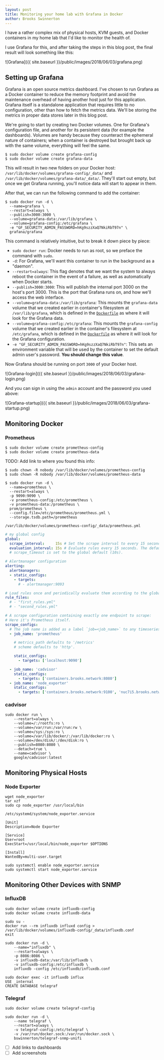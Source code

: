 ```yaml
---
layout: post
title: Monitoring your home lab with Grafana in Docker
author: Brooks Swinnerton
---
```


I have a rather complex mix of physical hosts, KVM guests, and Docker containers in my home lab that I'd like to monitor the health of.

I use Grafana for this, and after taking the steps in this blog post, the final result will look something like this:

![Grafana]({{ site.baseurl }}/public/images/2018/06/03/grafana.png)

## Setting up Grafana

Grafana is an open source metrics dashboard. I've chosen to run Grafana as a Docker container to reduce the memory footprint and avoid the maintenance overhead of having another host just for this application. Grafana itself is a standalone application that requires little to no configuration, other than how to fetch the metrics data. We'll be storing the metrics in proper data stores later in this blog post.

We're going to start by creating two Docker volumes. One for Grafana's configuration file, and another for its persistent data (for example the dashboards). Volumes are handy because they counteract the ephemeral nature of containers; when a container is destroyed but brought back up with the same volume, everything will feel the same.

```console
$ sudo docker volume create grafana-config
$ sudo docker volume create grafana-data
```

This will result in two new folders on your Docker host: `/var/lib/docker/volumes/grafana-config/_data/` and `/var/lib/docker/volumes/grafana-data/_data/`. They'll start out empty, but once we get Grafana running, you'll notice data will start to appear in them.

After that, we can run the following command to add the container:

```console
$ sudo docker run -d \
  --name=grafana \
  --restart=always \
  --publish=3000:3000 \
  --volume=grafana-data:/var/lib/grafana \
  --volume=grafana-config:/etc/grafana \
  -e "GF_SECURITY_ADMIN_PASSWORD=hKg9szzXaQ7NkiRbT97n" \
  grafana/grafana
```

This command is relatively intuitive, but to break it down piece by piece:

- `sudo docker run`: Docker needs to run as root, so we preface the command with `sudo`.
- `-d`: For Grafana, we'll want this container to run in the background as a "daemon".
- `--restart=always`: This flag denotes that we want the system to always reboot the container in the event of a failure, as well as automatically when Docker starts.
- `--publish=3000:3000`: This will publish the internal port 3000 on the host's port 3000. This is the port that Grafana runs on, and how we'll access the web interface.
- `--volume=grafana-data:/var/lib/grafana`: This mounts the `grafana-data` volume that we created earlier in container's filesystem at `/var/lib/grafana`, which is defined in the [`Dockerfile`](https://github.com/grafana/grafana-docker/blob/89b7c50c1e69ba0c9902ef90b33e98b3d73bbf47/Dockerfile#L9) as where it will look for the Grafana data.
- `--volume=grafana-config:/etc/grafana`: This mounts the `grafana-config` volume that we created earlier in the container's filesystem at `/etc/grafana`, which is defined in the [`Dockerfile`](https://github.com/grafana/grafana-docker/blob/89b7c50c1e69ba0c9902ef90b33e98b3d73bbf47/Dockerfile#L8) as where it will look for the Grafana configuration.
- `-e "GF_SECURITY_ADMIN_PASSWORD=hKg9szzXaQ7NkiRbT97n"`: This sets an environment variable that will be used by the container to set the default admin user's password. **You should change this value**.

Now Grafana should be running on port `3000` of your Docker host.

![Grafana-login]({{ site.baseurl }}/public/images/2018/06/03/grafana-login.png)

And you can sign in using the `admin` account and the password you used above:

![Grafana-startup]({{ site.baseurl }}/public/images/2018/06/03/grafana-startup.png)

## Monitoring Docker

### Prometheus

```console
$ sudo docker volume create prometheus-config
$ sudo docker volume create prometheus-data
```

TODO: Add link to where you found this info:

```console
$ sudo chown -R nobody /var/lib/docker/volumes/prometheus-config
$ sudo chown -R nobody /var/lib/docker/volumes/prometheus-data
```

```console
$ sudo docker run -d \
  --name=prometheus \
  --restart=always \
  -p 9090:9090 \
  -v prometheus-config:/etc/prometheus \
  -v prometheus-data:/prometheus \
  prom/prometheus \
  --config.file=/etc/prometheus/prometheus.yml \
  --storage.tsdb.path=/prometheus
```

`/var/lib/docker/volumes/prometheus-config/_data/prometheus.yml`

```yaml
# my global config
global:
  scrape_interval:     15s # Set the scrape interval to every 15 seconds. Default is every 1 minute.
  evaluation_interval: 15s # Evaluate rules every 15 seconds. The default is every 1 minute.
  # scrape_timeout is set to the global default (10s).

# Alertmanager configuration
alerting:
  alertmanagers:
  - static_configs:
    - targets:
      # - alertmanager:9093

# Load rules once and periodically evaluate them according to the global 'evaluation_interval'.
rule_files:
  # - "first_rules.yml"
  # - "second_rules.yml"

# A scrape configuration containing exactly one endpoint to scrape:
# Here it's Prometheus itself.
scrape_configs:
  # The job name is added as a label `job=<job_name>` to any timeseries scraped from this config.
  - job_name: 'prometheus'

    # metrics_path defaults to '/metrics'
    # scheme defaults to 'http'.

    static_configs:
      - targets: ['localhost:9090']

  - job_name: 'cadvisor'
    static_configs:
      - targets: ['containers.brooks.network:8080']
  - job_name: 'node_exporter'
    static_configs:
      - targets: ['containers.brooks.network:9100', 'nuc7i5.brooks.network:9100', 'unifi.brooks.network:9100', 'homebridge.brooks.network:9100']
```


### cadvisor

```
sudo docker run \
    --restart=always \
    --volume=/:/rootfs:ro \
    --volume=/var/run:/var/run:rw \
    --volume=/sys:/sys:ro \
    --volume=/var/lib/docker/:/var/lib/docker:ro \
    --volume=/dev/disk/:/dev/disk:ro \
    --publish=8080:8080 \
    --detach=true \
    --name=cadvisor \
    google/cadvisor:latest
```


## Monitoring Physical Hosts

### Node Exporter

```
wget node_exporter
tar xzf
sudo cp node_exporter /usr/local/bin
```

`/etc/systemd/system/node_exporter.service`

```
[Unit]
Description=Node Exporter

[Service]
User=root
ExecStart=/usr/local/bin/node_exporter $OPTIONS

[Install]
WantedBy=multi-user.target
```

```
sudo systemctl enable node_exporter.service
sudo systemctl start node_exporter.service
```

## Monitoring Other Devices with SNMP

### InfluxDB

```
sudo docker volume create influxdb-config
sudo docker volume create influxdb-data
```

```
sudo su -
docker run --rm influxdb influxd config > /var/lib/docker/volumes/influxdb-config/_data/influxdb.conf
exit
```

```
sudo docker run -d \
    --name="influxdb" \
    --restart=always \
    -p 8086:8086 \
    -v influxdb-data:/var/lib/influxdb \
    -v influxdb-config:/etc/influxdb \
    influxdb -config /etc/influxdb/influxdb.conf
```

```
sudo docker exec -it influxdb influx
USE _internal
CREATE DATABASE telegraf
```

### Telegraf

```
sudo docker volume create telegraf-config
```

```
sudo docker run -d \
    --name telegraf \
    --restart=always \
    -v telegraf-config:/etc/telegraf \
    -v /var/run/docker.sock:/var/run/docker.sock \
    bswinnerton/telegraf-snmp-unifi
```

- [ ] Add links to dashboards
- [ ] Add screenshots
